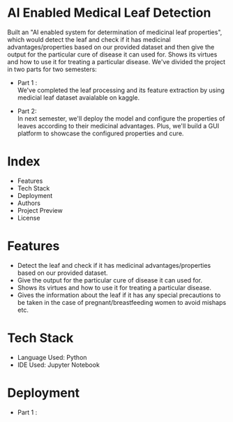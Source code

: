 # AI Enabled Medical Leaf Detection
Built an "AI enabled system for determination of medicinal leaf properties", which would detect the leaf and check if it has medicinal advantages/properties based on our provided dataset and then give the output for the particular cure of disease it can used for. Shows its virtues and how to use it for treating a particular disease. 
We've divided the project in two parts for two semesters:

  * Part 1 : <br/>
  We've completed the leaf processing and its feature extraction by using medicial leaf dataset avaialable on kaggle.
  
  * Part 2: <br/>
  In next semester, we'll deploy the model and configure the properties of leaves according to their medicinal advantages. Plus, we'll build a GUI platform 
  to showcase the configured properties and cure.
  
# Index
* Features
* Tech Stack
* Deployment
* Authors
* Project Preview
* License

# Features
* Detect the leaf and check if it has medicinal advantages/properties based on our provided dataset.
* Give the output for the particular cure of disease it can used for.
* Shows its virtues and how to use it for treating a particular disease.
* Gives the information about the leaf if it has any special precautions to be taken in the case of pregnant/breastfeeding women to avoid mishaps etc.

# Tech Stack
* Language Used: Python
* IDE Used: Jupyter Notebook

# Deployment
* Part 1 : <br/>


